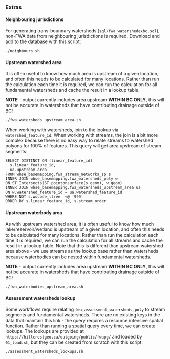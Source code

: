 ### Extras

#### Neighbouring jurisdictions
For generating trans-boundary watersheds (`sql/fwa_watershedexbc.sql`), non-FWA data from neighbouring jurisdictions is required. Download and add to the database with this script:

    ./neighbours.sh

#### Upstream watershed area

It is often useful to know how much area is upstream of a given location, and often this needs to be calculated for many locations. Rather than run the calculation each time it is required, we can run the calculation for all fundamental watersheds and cache the result in a lookup table.

**NOTE** - output currently includes area upstream **WITHIN BC ONLY**, this will not be accurate in watersheds that have contributing drainage outside of BC!

    ./fwa_watersheds_upstream_area.sh

When working with watersheds, join to the lookup via `watershed_feature_id`. When working with streams, the
join is a bit more complex because there is no easy way to relate streams to watershed polyons for 100% of features. This query will get area upstream of stream segments:

    SELECT DISTINCT ON (linear_feature_id)
      s.linear_feature_id,
      ua.upstream_area
    FROM whse_basemapping.fwa_stream_networks_sp s
    INNER JOIN whse_basemapping.fwa_watersheds_poly w
    ON ST_Intersects(ST_pointonsurface(s.geom), w.geom)
    INNER JOIN whse_basemapping.fwa_watersheds_upstream_area ua
    ON w.watershed_feature_id = ua.watershed_feature_id
    WHERE NOT s.wscode_ltree  <@ '999'
    ORDER BY s.linear_feature_id, s.stream_order


#### Upstream waterbody area

As with upstream watershed area, it is often useful to know how much lake/reservoir/wetland is upstream of a given location, and often this needs to be calculated for many locations. Rather than run the calculation each time it is required, we can run the calculation for all streams and cache the result in a lookup table. Note that this is different than upstream watershed area above - we use streams as the lookup base rather than watersheds because waterbodies can be nested within fundamental watersheds.

**NOTE** - output currently includes area upstream **WITHIN BC ONLY**, this will not be accurate in watersheds that have contributing drainage outside of BC!

    ./fwa_waterbodies_upstream_area.sh

#### Assessment watersheds lookup

Some workflows require relating `fwa_assessment_watersheds_poly` to stream segments and fundamental watersheds. There are no existing keys in the data that maintain this link - the query requires a resource intensive spatial function.  Rather than running a spatial query every time, we can create lookups. The lookups are provided at `https://hillcrestgeo.ca/outgoing/public/fwapg/` and loaded by `01_load.sh`, but they can be created from scratch with this script:

    ./assessment_watersheds_lookups.sh
